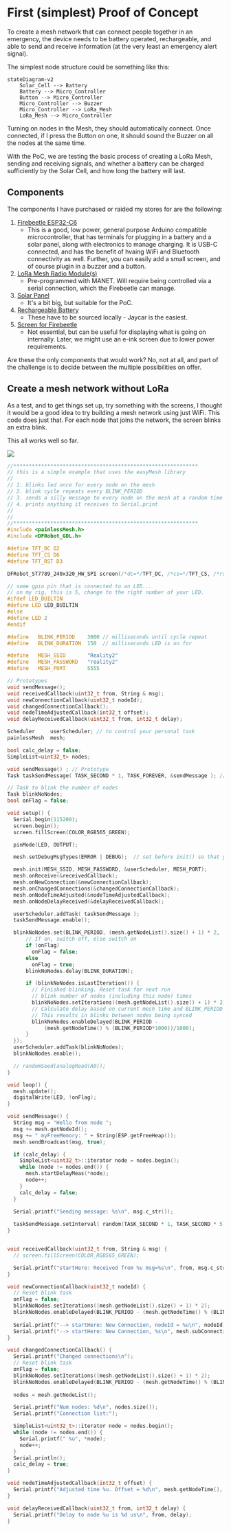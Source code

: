 # First (simplest) Proof of Concept

To create a mesh network that can connect people together in an emergency, the device needs to be battery operated, rechargeable, and able to send and receive information (at the very least an emergency alert signal).

The simplest node structure could be something like this:

```mermaid
stateDiagram-v2
    Solar_Cell --> Battery
    Battery --> Micro_Controller
    Button --> Micro_Controller
    Micro_Controller --> Buzzer
    Micro_Controller --> LoRa_Mesh
    LoRa_Mesh --> Micro_Controller
```

Turning on nodes in the Mesh, they should automatically connect.  Once connected, if I press the Button on one, it should sound the Buzzer on all the nodes at the same time.

With the PoC, we are testing the basic process of creating a LoRa Mesh, sending and receiving signals, and whether a battery can be charged sufficiently by the Solar Cell, and how long the battery will last.

## Components

The components I have purchased or raided my stores for are the following:

1) [Firebeetle ESP32-C6](https://www.dfrobot.com/product-2771.html)
   - This is a good, low power, general purpose Arduino compatible microcontroller, that has terminals for plugging in a battery and a solar panel, along with electronics to manage charging.  It is USB-C connected, and has the benefit of hvaing WiFi and Bluetooth connectivity as well.  Further, you can easily add a small screen, and of course plugin in a buzzer and a button.
2) [LoRa Mesh Radio Module(s)](https://www.dfrobot.com/product-1670.html)
   - Pre-programmed with MANET.  Will require being controlled via a serial connection, which the Firebeetle can manage.
3) [Solar Panel](https://www.dfrobot.com/product-1775.html)
   - It's a bit big, but suitable for the PoC.
4) [Rechargeable Battery](https://www.jaycar.co.nz/18650-samsung-3500mah-3-7v-18650-rechargeable-battery/p/SB2632)
   - These have to be sourced locally - Jaycar is the easiest.
5) [Screen for Firebeetle](https://www.dfrobot.com/product-2071.html)
   - Not essential, but can be useful for displaying what is going on internally.  Later, we might use an e-ink screen due to lower power requirements.

Are these the only components that would work?  No, not at all, and part of the challenge is to decide between the multiple possibilities on offer.

## Create a mesh network without LoRa

As a test, and to get things set up, try something with the screens, I thought it would be a good idea to try building a mesh network using just WiFi.  This code does just that.  For each node that joins the network, the screen blinks an extra blink.


This all works well so far.

![](./images/lorablink.gif)

```c
//************************************************************
// this is a simple example that uses the easyMesh library
//
// 1. blinks led once for every node on the mesh
// 2. blink cycle repeats every BLINK_PERIOD
// 3. sends a silly message to every node on the mesh at a random time between 1 and 5 seconds
// 4. prints anything it receives to Serial.print
//
//
//************************************************************
#include <painlessMesh.h>
#include <DFRobot_GDL.h>

#define TFT_DC D2
#define TFT_CS D6
#define TFT_RST D3

DFRobot_ST7789_240x320_HW_SPI screen(/*dc=*/TFT_DC, /*cs=*/TFT_CS, /*rst=*/TFT_RST);

// some gpio pin that is connected to an LED...
// on my rig, this is 5, change to the right number of your LED.
#ifdef LED_BUILTIN
#define LED LED_BUILTIN
#else
#define LED 2
#endif

#define   BLINK_PERIOD    3000 // milliseconds until cycle repeat
#define   BLINK_DURATION  150  // milliseconds LED is on for

#define   MESH_SSID       "Reality2"
#define   MESH_PASSWORD   "reality2"
#define   MESH_PORT       5555

// Prototypes
void sendMessage(); 
void receivedCallback(uint32_t from, String & msg);
void newConnectionCallback(uint32_t nodeId);
void changedConnectionCallback(); 
void nodeTimeAdjustedCallback(int32_t offset); 
void delayReceivedCallback(uint32_t from, int32_t delay);

Scheduler     userScheduler; // to control your personal task
painlessMesh  mesh;

bool calc_delay = false;
SimpleList<uint32_t> nodes;

void sendMessage() ; // Prototype
Task taskSendMessage( TASK_SECOND * 1, TASK_FOREVER, &sendMessage ); // start with a one second interval

// Task to blink the number of nodes
Task blinkNoNodes;
bool onFlag = false;

void setup() {
  Serial.begin(115200);
  screen.begin();
  screen.fillScreen(COLOR_RGB565_GREEN);

  pinMode(LED, OUTPUT);

  mesh.setDebugMsgTypes(ERROR | DEBUG);  // set before init() so that you can see error messages

  mesh.init(MESH_SSID, MESH_PASSWORD, &userScheduler, MESH_PORT);
  mesh.onReceive(&receivedCallback);
  mesh.onNewConnection(&newConnectionCallback);
  mesh.onChangedConnections(&changedConnectionCallback);
  mesh.onNodeTimeAdjusted(&nodeTimeAdjustedCallback);
  mesh.onNodeDelayReceived(&delayReceivedCallback);

  userScheduler.addTask( taskSendMessage );
  taskSendMessage.enable();

  blinkNoNodes.set(BLINK_PERIOD, (mesh.getNodeList().size() + 1) * 2, []() {
      // If on, switch off, else switch on
      if (onFlag)
        onFlag = false;
      else
        onFlag = true;
      blinkNoNodes.delay(BLINK_DURATION);

      if (blinkNoNodes.isLastIteration()) {
        // Finished blinking. Reset task for next run 
        // blink number of nodes (including this node) times
        blinkNoNodes.setIterations((mesh.getNodeList().size() + 1) * 2);
        // Calculate delay based on current mesh time and BLINK_PERIOD
        // This results in blinks between nodes being synced
        blinkNoNodes.enableDelayed(BLINK_PERIOD - 
            (mesh.getNodeTime() % (BLINK_PERIOD*1000))/1000);
      }
  });
  userScheduler.addTask(blinkNoNodes);
  blinkNoNodes.enable();

  // randomSeed(analogRead(A0));
}

void loop() {
  mesh.update();
  digitalWrite(LED, !onFlag);
}

void sendMessage() {
  String msg = "Hello from node ";
  msg += mesh.getNodeId();
  msg += " myFreeMemory: " + String(ESP.getFreeHeap());
  mesh.sendBroadcast(msg, true);

  if (calc_delay) {
    SimpleList<uint32_t>::iterator node = nodes.begin();
    while (node != nodes.end()) {
      mesh.startDelayMeas(*node);
      node++;
    }
    calc_delay = false;
  }

  Serial.printf("Sending message: %s\n", msg.c_str());
  
  taskSendMessage.setInterval( random(TASK_SECOND * 1, TASK_SECOND * 5));  // between 1 and 5 seconds
}


void receivedCallback(uint32_t from, String & msg) {
  // screen.fillScreen(COLOR_RGB565_GREEN);

  Serial.printf("startHere: Received from %u msg=%s\n", from, msg.c_str());
}

void newConnectionCallback(uint32_t nodeId) {
  // Reset blink task
  onFlag = false;
  blinkNoNodes.setIterations((mesh.getNodeList().size() + 1) * 2);
  blinkNoNodes.enableDelayed(BLINK_PERIOD - (mesh.getNodeTime() % (BLINK_PERIOD*1000))/1000);
 
  Serial.printf("--> startHere: New Connection, nodeId = %u\n", nodeId);
  Serial.printf("--> startHere: New Connection, %s\n", mesh.subConnectionJson(true).c_str());
}

void changedConnectionCallback() {
  Serial.printf("Changed connections\n");
  // Reset blink task
  onFlag = false;
  blinkNoNodes.setIterations((mesh.getNodeList().size() + 1) * 2);
  blinkNoNodes.enableDelayed(BLINK_PERIOD - (mesh.getNodeTime() % (BLINK_PERIOD*1000))/1000);
 
  nodes = mesh.getNodeList();

  Serial.printf("Num nodes: %d\n", nodes.size());
  Serial.printf("Connection list:");

  SimpleList<uint32_t>::iterator node = nodes.begin();
  while (node != nodes.end()) {
    Serial.printf(" %u", *node);
    node++;
  }
  Serial.println();
  calc_delay = true;
}

void nodeTimeAdjustedCallback(int32_t offset) {
  Serial.printf("Adjusted time %u. Offset = %d\n", mesh.getNodeTime(), offset);
}

void delayReceivedCallback(uint32_t from, int32_t delay) {
  Serial.printf("Delay to node %u is %d us\n", from, delay);
}
```
